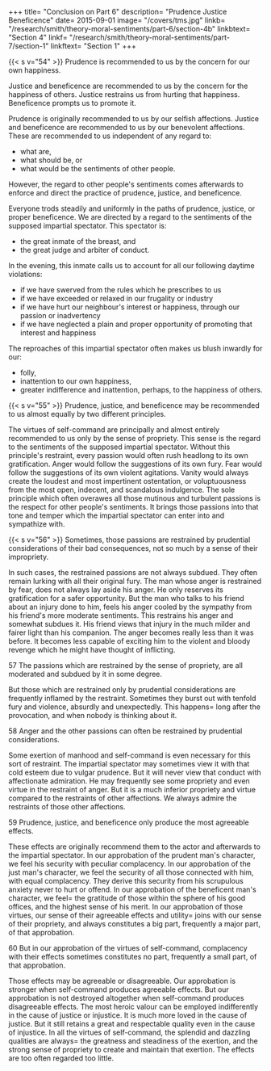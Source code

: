 +++
title=  "Conclusion on Part 6"
description=  "Prudence Justice Beneficence"
date=  2015-09-01
image=  "/covers/tms.jpg"
linkb=  "/research/smith/theory-moral-sentiments/part-6/section-4b"
linkbtext=  "Section 4"
linkf=  "/research/smith/theory-moral-sentiments/part-7/section-1"
linkftext=  "Section 1"
+++

{{< s v="54" >}} Prudence is recommended to us by the concern for our own happiness.

Justice and beneficence are recommended to us by the concern for the happiness of others.
Justice restrains us from hurting that happiness.
Beneficence prompts us to promote it.

Prudence is originally recommended to us by our selfish affections.
Justice and beneficence are recommended to us by our benevolent affections.
These are recommended to us independent of any regard to:
- what are,
- what should be, or
- what would be the sentiments of other people.

However, the regard to other people's sentiments comes afterwards to enforce and direct the practice of prudence, justice, and beneficence.

Everyone trods steadily and uniformly in the paths of prudence, justice, or proper beneficence.
We are directed by a regard to the sentiments of the supposed impartial spectator.
This spectator is:
- the great inmate of the breast, and
- the great judge and arbiter of conduct.

In the evening, this inmate calls us to account for all our following daytime violations:
- if we have swerved from the rules which he prescribes to us
- if we have exceeded or relaxed in our frugality or industry
- if we have hurt our neighbour's interest or happiness, through our passion or inadvertency
- if we have neglected a plain and proper opportunity of promoting that interest and happiness

The reproaches of this impartial spectator often makes us blush inwardly for our:
- folly,
- inattention to our own happiness,
- greater indifference and inattention, perhaps, to the happiness of others.

{{< s v="55" >}} Prudence, justice, and beneficence may be recommended to us almost equally by two different principles.

The virtues of self-command are principally and almost entirely recommended to us only by the sense of propriety.
This sense is the regard to the sentiments of the supposed impartial spectator.
Without this principle's restraint, every passion would often rush headlong to its own gratification.
Anger would follow the suggestions of its own fury.
Fear would follow the suggestions of its own violent agitations.
Vanity would always create the loudest and most impertinent ostentation, or voluptuousness from the most open, indecent, and scandalous indulgence.
The sole principle which often overawes all those mutinous and turbulent passions is the respect for other people's sentiments.
It brings those passions into that tone and temper which the impartial spectator can enter into and sympathize with.
 
{{< s v="56" >}} Sometimes, those passions are restrained by prudential considerations of their bad consequences, not so much by a sense of their impropriety.

In such cases, the restrained passions are not always subdued.
They often remain lurking with all their original fury.
The man whose anger is restrained by fear, does not always lay aside his anger.
He only reserves its gratification for a safer opportunity.
But the man who talks to his friend about an injury done to him, feels his anger cooled by the sympathy from his friend's more moderate sentiments.
This restrains his anger and somewhat subdues it.
His friend views that injury in the much milder and fairer light than his companion.
The anger becomes really less than it was before.
It becomes less capable of exciting him to the violent and bloody revenge which he might have thought of inflicting.
 
57 The passions which are restrained by the sense of propriety, are all moderated and subdued by it in some degree.

But those which are restrained only by prudential considerations are frequently inflamed by the restraint.
Sometimes they burst out with tenfold fury and violence, absurdly and unexpectedly.
This happens= 
long after the provocation, and
when nobody is thinking about it.
 
58 Anger and the other passions can often be restrained by prudential considerations.

Some exertion of manhood and self-command is even necessary for this sort of restraint.
The impartial spectator may sometimes view it with that cold esteem due to vulgar prudence.
But it will never view that conduct with affectionate admiration.
He may frequently see some propriety and even virtue in the restraint of anger.
But it is a much inferior propriety and virtue compared to the restraints of other affections.
We always admire the restraints of those other affections.
 
59 Prudence, justice, and beneficence only produce the most agreeable effects.

These effects are originally recommend them to the actor and afterwards to the impartial spectator.
In our approbation of the prudent man's character, we feel his security with peculiar complacency.
In our approbation of the just man's character, we feel the security of all those connected with him, with equal complacency.
They derive this security from his scrupulous anxiety never to hurt or offend.
In our approbation of the beneficent man's character, we feel= 
the gratitude of those within the sphere of his good offices, and
the highest sense of his merit.
In our approbation of those virtues, our sense of their agreeable effects and utility= 
joins with our sense of their propriety, and
always constitutes a big part, frequently a major part, of that approbation.
 
60 But in our approbation of the virtues of self-command, complacency with their effects sometimes constitutes no part, frequently a small part, of that approbation.

Those effects may be agreeable or disagreeable.
Our approbation is stronger when self-command produces agreeable effects.
But our approbation is not destroyed altogether when self-command produces disagreeable effects.
The most heroic valour can be employed indifferently in the cause of justice or injustice.
It is much more loved in the cause of justice.
But it still retains a great and respectable quality even in the cause of injustice.
In all the virtues of self-command, the splendid and dazzling qualities are always= 
the greatness and steadiness of the exertion, and
the strong sense of propriety to create and maintain that exertion.
The effects are too often regarded too little.
